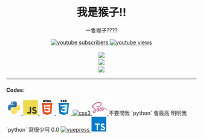 <h1 align="center">我是猴子!!</h1>
<p align="center"> 一隻猴子???? </p>
<p align="center">
    <a href="https://www.youtube.com/channel/UCTDmw3PZcsXXWqoLxbT6gCA">
        <img alt="youtube subscribers" src="https://github-readme-youtube-stats.herokuapp.com/subscribers/index.php?id=UCTDmw3PZcsXXWqoLxbT6gCA&key=AIzaSyD13Zw08DCzDP2Cq7x7eIEhn6r2tvYphgs&label=Subscribers&style=for-the-badge&color=red&labelColor=ce4630"/>
    </a>
    <a href="https://www.youtube.com/channel/UCTDmw3PZcsXXWqoLxbT6gCA">
        <img alt="youtube views" src="https://github-readme-youtube-stats.herokuapp.com/views/index.php?id=UCTDmw3PZcsXXWqoLxbT6gCA&key=AIzaSyD13Zw08DCzDP2Cq7x7eIEhn6r2tvYphgs&label=View+Count&style=for-the-badge&color=blue&labelColor=0b689d"/>
    </a><br/><br/>
    <img src="https://github-readme-stats.vercel.app/api?username=a3510377&show_icons=true&theme=radical" /><br />
    <img src="https://github-readme-stats.vercel.app/api/top-langs/?username=a3510377&layout=compact&theme=radical" /><br />
    <img src="https://github-readme-stats.vercel.app/api/top-langs/?username=a3510377&langs_count=8&theme=radical" /><br />
</p>
<hr>

#### Codes:

<a href="https://www.python.org" target="_blank"> 
    <img src="https://raw.githubusercontent.com/devicons/devicon/master/icons/python/python-original.svg" alt="python" width="40" height="40"/> 
</a>

<a href="https://developer.mozilla.org/en-US/docs/Web/JavaScript" target="_blank"> 
    <img src="https://raw.githubusercontent.com/devicons/devicon/master/icons/javascript/javascript-original.svg" alt="javascript" width="40" height="40"/> 
</a>

<a href="https://www.w3.org/html/" target="_blank">
    <img src="https://raw.githubusercontent.com/devicons/devicon/master/icons/html5/html5-original-wordmark.svg" alt="html5" width="40" height="40"/> 
</a>

<a href="https://www.w3schools.com/css/" target="_blank"> 
    <img src="https://raw.githubusercontent.com/devicons/devicon/master/icons/css3/css3-original-wordmark.svg" alt="css3" width="40" height="40"/> 
</a>
<a href="https://nodejs.org/en/" target="_blank"> 
    <img src="https://nodejs.org/static/images/logo.svg" alt="css3" width="40" height="40"/> 
</a>
<a href="https://sass-lang.com" target="_blank"> 
    <img src="https://raw.githubusercontent.com/devicons/devicon/master/icons/sass/sass-original.svg" alt="sass" width="40" height="40"/> 
</a>
不要問我 `python` 會最高
明明我 `python` 寫很少阿 0.0
<a href="https://vuepress.vuejs.org/" target="_blank"> 
    <img src="https://raw.githubusercontent.com/AliasIO/wappalyzer/master/src/drivers/webextension/images/icons/VuePress.svg" alt="vuepress" width="40" height="40"/> 
</a>
<a href="https://www.typescriptlang.org/" target="_blank"> 
    <img src="https://raw.githubusercontent.com/devicons/devicon/master/icons/typescript/typescript-original.svg" alt="typescript" width="40" height="40"/> 
</a> 
